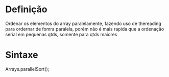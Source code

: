 # Definição
Ordenar os elementos do array paralelamente, fazendo uso de thereading para ordernar de fomra paralela, porém não é mais rapida que a ordenação serial em pequenas qtds, somente para qtds maiores

# Sintaxe
Arrays.parallelSort();